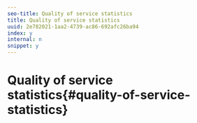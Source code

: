 ```yaml
---
seo-title: Quality of service statistics
title: Quality of service statistics
uuid: 2e782021-1aa2-4739-ac86-692afc26ba94
index: y
internal: n
snippet: y
---
```


# Quality of service statistics{#quality-of-service-statistics}

